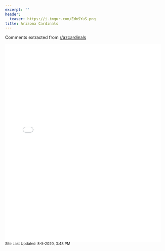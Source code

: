 ```yaml
---
excerpt: ''
header:
  teaser: https://i.imgur.com/Edn9YuS.png
title: Arizona Cardinals
---
```


Comments extracted from [r/azcardinals](https://reddit.com/r/azcardinals)
<iframe id="igraph" scrolling="no" style="border:none;" seamless="seamless" src="/plots/NFL/CRD.html" height="640" width="100%"></iframe>
<small>Site Last Updated: 8-5-2020, 3:48 PM</small>